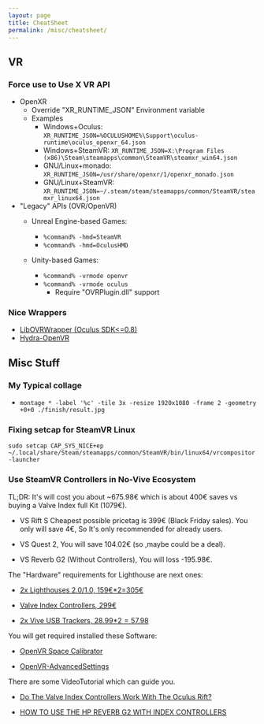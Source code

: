 ```yaml
---
layout: page
title: CheatSheet
permalink: /misc/cheatsheet/
---
```


## VR

### Force use to Use X VR API

- OpenXR
  - Override "XR_RUNTIME_JSON" Environment variable
  - Examples
    - Windows+Oculus: `XR_RUNTIME_JSON=%OCULUSHOME%\Support\oculus-runtime\oculus_openxr_64.json`
    - Windows+SteamVR: `XR_RUNTIME_JSON=X:\Program Files (x86)\Steam\steamapps\common\SteamVR\steamxr_win64.json`
    - GNU/Linux+monado: `XR_RUNTIME_JSON=/usr/share/openxr/1/openxr_monado.json`
    - GNU/Linux+SteamVR: `XR_RUNTIME_JSON=~/.steam/steam/steamapps/common/SteamVR/steamxr_linux64.json`
- "Legacy" APIs (OVR/OpenVR)
  - Unreal Engine-based Games:
    - `%command% -hmd=SteamVR`
    - `%command% -hmd=OculusHMD`

  - Unity-based Games:
    - `%command% -vrmode openvr`
    - `%command% -vrmode oculus`
      - Require "OVRPlugin.dll" support
  
### Nice Wrappers

- [LibOVRWrapper (Oculus SDK<=0.8)](https://github.com/kalavaras/LibOVRWrapper)
- [Hydra-OpenVR](https://github.com/CrossVR/Hydra-OpenVR)
  
## Misc Stuff

### My Typical collage

- `montage * -label '%c' -tile 3x -resize 1920x1080 -frame 2 -geometry +0+0 ./finish/result.jpg`

### Fixing setcap for SteamVR Linux

`sudo setcap CAP_SYS_NICE+ep ~/.local/share/Steam/steamapps/common/SteamVR/bin/linux64/vrcompositor-launcher`

### Use SteamVR Controllers in No-Vive Ecosystem

TL;DR: It's will cost you about ~675.98€
which is about 400€ saves vs buying a Valve Index full Kit (1079€).

- VS Rift S Cheapest possible pricetag is 399€ (Black Friday sales).
  You only will save 4€, So It's only recommended for already users.

- VS Quest 2, You will save 104.02€ (so ,maybe could be a deal).

- VS Reverb G2 (Without Controllers), You will loss -195.98€.

The "Hardware" requirements for Lighthouse are next ones:

- [2x Lighthouses 2.0/1.0, 159€*2=305€](https://store.steampowered.com/app/1059570/Valve_Index_Base_Station/)

- [Valve Index Controllers, 299€](https://store.steampowered.com/app/1059550/Valve_Index_Controllers/)

- [2x Vive USB Trackers, 28.99$*2=57.98$](https://tundra-labs.com/shop/vive-dongle)

You will get required installed these Software:

- [OpenVR Space Calibrator](https://github.com/pushrax/OpenVR-SpaceCalibrator)

- [OpenVR-AdvancedSettings](https://github.com/OpenVR-Advanced-Settings/OpenVR-AdvancedSettings/releases)

There are some VideoTutorial which can guide you.

- [Do The Valve Index Controllers Work With The Oculus Rift?](https://www.youtube.com/watch?v=5QKy3nxqLI8)

- [HOW TO USE THE HP REVERB G2 WITH INDEX CONTROLLERS](https://www.youtube.com/watch?v=r_SepHooREo)
